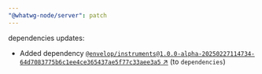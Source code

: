 ```yaml
---
"@whatwg-node/server": patch
---
```

dependencies updates:
  - Added dependency [`@envelop/instruments@1.0.0-alpha-20250227114734-64d7083775b6c1ee4ce365437ae5f77c33aee3a5` ↗︎](https://www.npmjs.com/package/@envelop/instruments/v/1.0.0) (to `dependencies`)
